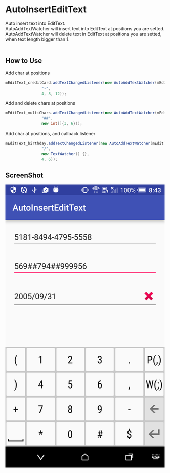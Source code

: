 # AutoInsertEditText
Auto insert text into EditText.<br/>
AutoAddTextWatcher will insert text into EditText at positions you are setted.<br/>
AutoAddTextWatcher will delete text in EditText at positions you are setted, when text length bigger than 1.
<br/><br/>

How to Use
-----------
Add char at positions
```Java
mEditText_creditCard.addTextChangedListener(new AutoAddTextWatcher(mEditText_creditCard,
                "-",
                4, 8, 12));
```

Add and delete chars at positions
```Java
mEditText_multiChars.addTextChangedListener(new AutoAddTextWatcher(mEditText_multiChars,
                "##",
                new int[]{3, 6}));
```

Add char at positions, and callback listener
```Java
mEditText_birthday.addTextChangedListener(new AutoAddTextWatcher(mEditText_birthday,
                "/",
                new TextWatcher() {},
                4, 6));
```

ScreenShot
-----------
![](app/src/main/assets/demo_001.png)
